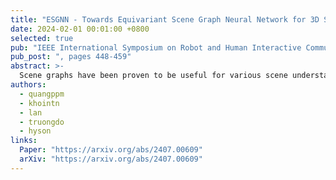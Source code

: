 ```yaml
---
title: "ESGNN - Towards Equivariant Scene Graph Neural Network for 3D Scene Understanding"
date: 2024-02-01 00:01:00 +0800
selected: true
pub: "IEEE International Symposium on Robot and Human Interactive Communication 2024"
pub_post: ", pages 448-459"
abstract: >-
  Scene graphs have been proven to be useful for various scene understanding tasks due to their compact and explicit nature. However, existing approaches often neglect the importance of maintaining the symmetry-preserving property when generating scene graphs from 3D point clouds. This oversight can diminish the accuracy and robustness of the resulting scene graphs, especially when handling noisy, multi-view 3D data. This work, to the best of our knowledge, is the first to implement an Equivariant Graph Neural Network in semantic scene graph generation from 3D point clouds for scene understanding. Our proposed method, ESGNN, outperforms existing state-of-the-art approaches, demonstrating a significant improvement in scene estimation with faster convergence. ESGNN demands low computational resources and is easy to implement from available frameworks, paving the way for real-time applications such as robotics and computer vision.
authors:
  - quangppm
  - khointn
  - lan
  - truongdo
  - hyson
links:
  Paper: "https://arxiv.org/abs/2407.00609"
  arXiv: "https://arxiv.org/abs/2407.00609"
---
```

